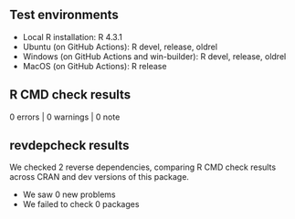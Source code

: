 ## Test environments
* Local R installation: R 4.3.1
* Ubuntu (on GitHub Actions): R devel, release, oldrel
* Windows (on GitHub Actions and win-builder): R devel, release, oldrel
* MacOS (on GitHub Actions): R release

## R CMD check results

0 errors | 0 warnings | 0 note

## revdepcheck results

We checked 2 reverse dependencies, comparing R CMD check results across CRAN and dev versions of this package.

 * We saw 0 new problems
 * We failed to check 0 packages
